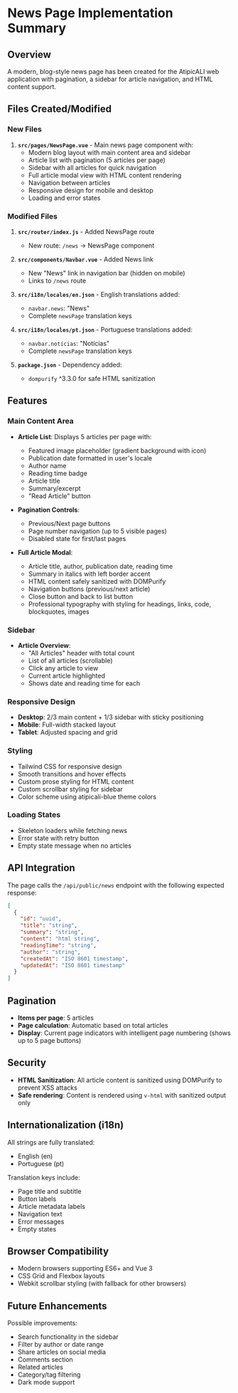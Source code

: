 # News Page Implementation Summary

## Overview
A modern, blog-style news page has been created for the AtipicALI web application with pagination, a sidebar for article navigation, and HTML content support.

## Files Created/Modified

### New Files
1. **`src/pages/NewsPage.vue`** - Main news page component with:
   - Modern blog layout with main content area and sidebar
   - Article list with pagination (5 articles per page)
   - Sidebar with all articles for quick navigation
   - Full article modal view with HTML content rendering
   - Navigation between articles
   - Responsive design for mobile and desktop
   - Loading and error states

### Modified Files
1. **`src/router/index.js`** - Added NewsPage route
   - New route: `/news` → NewsPage component

2. **`src/components/Navbar.vue`** - Added News link
   - New "News" link in navigation bar (hidden on mobile)
   - Links to `/news` route

3. **`src/i18n/locales/en.json`** - English translations added:
   - `navbar.news`: "News"
   - Complete `newsPage` translation keys

4. **`src/i18n/locales/pt.json`** - Portuguese translations added:
   - `navbar.notícias`: "Notícias"
   - Complete `newsPage` translation keys

5. **`package.json`** - Dependency added:
   - `dompurify` ^3.3.0 for safe HTML sanitization

## Features

### Main Content Area
- **Article List**: Displays 5 articles per page with:
  - Featured image placeholder (gradient background with icon)
  - Publication date formatted in user's locale
  - Author name
  - Reading time badge
  - Article title
  - Summary/excerpt
  - "Read Article" button

- **Pagination Controls**: 
  - Previous/Next page buttons
  - Page number navigation (up to 5 visible pages)
  - Disabled state for first/last pages

- **Full Article Modal**:
  - Article title, author, publication date, reading time
  - Summary in italics with left border accent
  - HTML content safely sanitized with DOMPurify
  - Navigation buttons (previous/next article)
  - Close button and back to list button
  - Professional typography with styling for headings, links, code, blockquotes, images

### Sidebar
- **Article Overview**:
  - "All Articles" header with total count
  - List of all articles (scrollable)
  - Click any article to view
  - Current article highlighted
  - Shows date and reading time for each

### Responsive Design
- **Desktop**: 2/3 main content + 1/3 sidebar with sticky positioning
- **Mobile**: Full-width stacked layout
- **Tablet**: Adjusted spacing and grid

### Styling
- Tailwind CSS for responsive design
- Smooth transitions and hover effects
- Custom prose styling for HTML content
- Custom scrollbar styling for sidebar
- Color scheme using atipicali-blue theme colors

### Loading States
- Skeleton loaders while fetching news
- Error state with retry button
- Empty state message when no articles

## API Integration

The page calls the `/api/public/news` endpoint with the following expected response:

```json
[
  {
    "id": "uuid",
    "title": "string",
    "summary": "string",
    "content": "html string",
    "readingTime": "string",
    "author": "string",
    "createdAt": "ISO 8601 timestamp",
    "updatedAt": "ISO 8601 timestamp"
  }
]
```

## Pagination

- **Items per page**: 5 articles
- **Page calculation**: Automatic based on total articles
- **Display**: Current page indicators with intelligent page numbering (shows up to 5 page buttons)

## Security

- **HTML Sanitization**: All article content is sanitized using DOMPurify to prevent XSS attacks
- **Safe rendering**: Content is rendered using `v-html` with sanitized output only

## Internationalization (i18n)

All strings are fully translated:
- English (en)
- Portuguese (pt)

Translation keys include:
- Page title and subtitle
- Button labels
- Article metadata labels
- Navigation text
- Error messages
- Empty states

## Browser Compatibility

- Modern browsers supporting ES6+ and Vue 3
- CSS Grid and Flexbox layouts
- Webkit scrollbar styling (with fallback for other browsers)

## Future Enhancements

Possible improvements:
- Search functionality in the sidebar
- Filter by author or date range
- Share articles on social media
- Comments section
- Related articles
- Category/tag filtering
- Dark mode support

